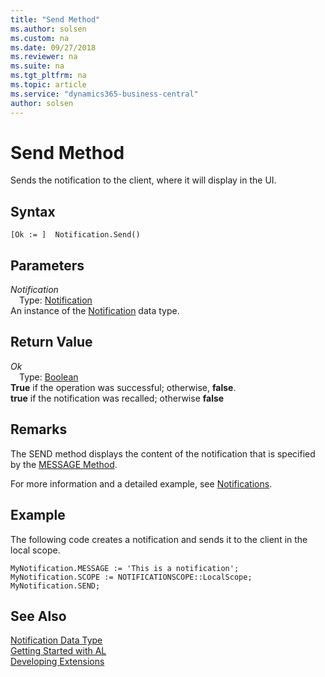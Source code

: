 ```yaml
---
title: "Send Method"
ms.author: solsen
ms.custom: na
ms.date: 09/27/2018
ms.reviewer: na
ms.suite: na
ms.tgt_pltfrm: na
ms.topic: article
ms.service: "dynamics365-business-central"
author: solsen
---
```

[//]: # (START>DO_NOT_EDIT)
[//]: # (IMPORTANT:Do not edit any of the content between here and the END>DO_NOT_EDIT.)
[//]: # (Any modifications should be made in the .resx files in the ModernDev repo.)
# Send Method
Sends the notification to the client, where it will display in the UI.

## Syntax
```
[Ok := ]  Notification.Send()
```

## Parameters
*Notification*  
&emsp;Type: [Notification](notification-data-type.md)  
An instance of the [Notification](notification-data-type.md) data type.  

## Return Value
*Ok*  
&emsp;Type: [Boolean](boolean-data-type.md)  
**True** if the operation was successful; otherwise, **false**.  
**true** if the notification was recalled; otherwise **false**  


[//]: # (IMPORTANT: END>DO_NOT_EDIT)

## Remarks
The SEND method displays the content of the notification that is specified by the [MESSAGE Method](devenv-message-method-notification.md).

For more information and a detailed example, see [Notifications](../devenv-notifications-developing.md).

##  Example
The following code creates a notification and sends it to the client in the local scope.
```
MyNotification.MESSAGE := 'This is a notification';
MyNotification.SCOPE := NOTIFICATIONSCOPE::LocalScope;
MyNotification.SEND;
```

## See Also
[Notification Data Type](notification-data-type.md)  
[Getting Started with AL](../devenv-get-started.md)  
[Developing Extensions](../devenv-dev-overview.md)